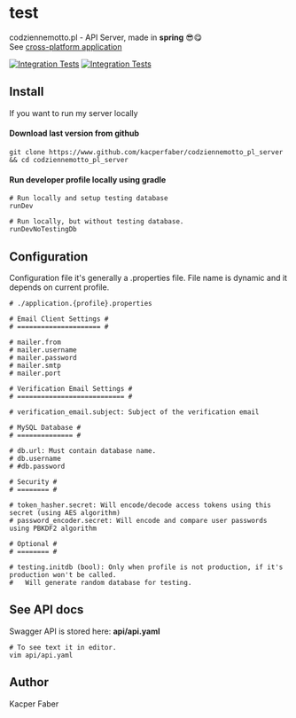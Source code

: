 # test

codziennemotto.pl - API Server, made in **spring** 😎😋
<br>
See [cross-platform application]()

[![Integration Tests](https://github.com/kacperfaber/codziennemotto_pl_server/actions/workflows/integration-tests.yml/badge.svg)](https://github.com/kacperfaber/codziennemotto_pl_server/actions/workflows/integration-tests.yml)
[![Integration Tests](https://github.com/kacperfaber/codziennemotto_pl_server/actions/workflows/integration-tests.yml/badge.svg)](https://github.com/kacperfaber/codziennemotto_pl_server/actions/workflows/web-tests.yml)

## Install 

If you want to run my server locally

#### Download last version from github
```shell
git clone https://www.github.com/kacperfaber/codziennemotto_pl_server && cd codziennemotto_pl_server
```

#### Run developer profile locally using gradle

```shell
# Run locally and setup testing database
runDev

# Run locally, but without testing database.
runDevNoTestingDb
```

## Configuration

Configuration file it's generally a .properties file. File name is dynamic and it depends on current profile.

```properties
# ./application.{profile}.properties

# Email Client Settings #
# ===================== #

# mailer.from
# mailer.username
# mailer.password
# mailer.smtp
# mailer.port

# Verification Email Settings #
# =========================== #

# verification_email.subject: Subject of the verification email

# MySQL Database #
# ============== #

# db.url: Must contain database name.
# db.username
# #db.password

# Security #
# ======== #

# token_hasher.secret: Will encode/decode access tokens using this secret (using AES algorithm)
# password_encoder.secret: Will encode and compare user passwords using PBKDF2 algorithm

# Optional #
# ======== #

# testing.initdb (bool): Only when profile is not production, if it's production won't be called.
#   Will generate random database for testing.
```

## See API docs
Swagger API is stored here: **api/api.yaml**

```shell
# To see text it in editor.
vim api/api.yaml
```

## Author
Kacper Faber
